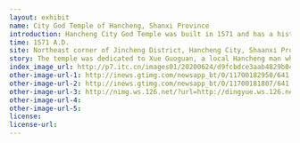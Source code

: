 ```yaml
---
layout: exhibit
name: City God Temple of Hancheng, Shanxi Province
introduction: Hancheng City God Temple was built in 1571 and has a history of 449 years. It is now not only the largest ancient building complex in Hancheng, but also the largest city god surface in Shanxi province, covering an area of 15,000 square kilometres. Hancheng City God Temple was built in 1571 and has a history of 449 years. It is now not only the largest ancient building complex in Hancheng, but also the largest city god surface in Shanxi province, covering an area of 15,000 square kilometres.
time: 1571 A.D.
site: Northeast corner of Jincheng District, Hancheng City, Shaanxi Province
story: The temple was dedicated to Xue Guoguan, a local Hancheng man who became a chancellor during the Ming Dynasty. During his time in office, he used to build walls and towers for Hancheng, and the people of Hancheng repaid him for his kindness, so they enshrined him in the City God Temple after his centenary, making him the guardian deity of Hancheng.
index_image_url: http://p7.itc.cn/images01/20200624/d9fcbdce3aab4829b04a595ee81dc937.jpeg
other-image-url-1: http://inews.gtimg.com/newsapp_bt/0/11700182950/641
other-image-url-2: http://inews.gtimg.com/newsapp_bt/0/11700181807/641
other-image-url-3: http://nimg.ws.126.net/?url=http://dingyue.ws.126.net/2021/0409/830b5d72j00qr96nv0018c000hs00dcg.jpg&thumbnail=650x2147483647&quality=80&type=jpg
other-image-url-4: 
other-image-url-5: 
license:
license-url:
---
```

